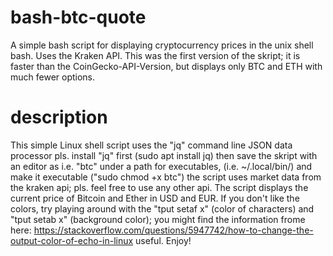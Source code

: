 # bash-btc-quote
A simple bash script for displaying cryptocurrency prices in the unix shell bash. 
Uses the Kraken API. This was the first version of the skript; it is faster than
the CoinGecko-API-Version, but displays only BTC and ETH with much fewer options.

# description
This simple Linux shell script uses the "jq" command line JSON data processor
pls. install "jq" first (sudo apt install jq) then save the skript with an
editor as i.e. "btc" under a path for executables, (i.e. ~/.local/bin/) and
make it executable ("sudo chmod +x btc") the script uses market data from the
kraken api; pls. feel free to use any other api. The script displays the
current price of Bitcoin and Ether in USD and EUR. If you don't like the
colors, try playing around with the "tput setaf x" (color of characters) and
"tput setab x" (background color); you might find the information frome here:
https://stackoverflow.com/questions/5947742/how-to-change-the-output-color-of-echo-in-linux
useful. Enjoy!
